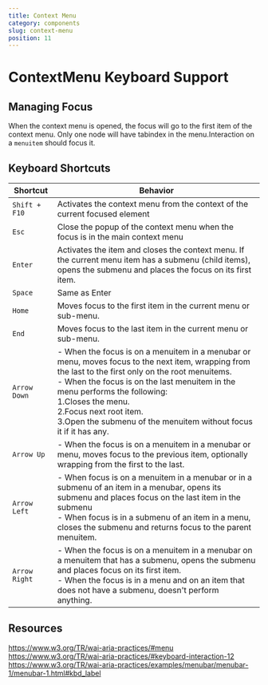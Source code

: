 ```yaml
---
title: Context Menu
category: components
slug: context-menu
position: 11
---
```

# ContextMenu Keyboard Support

## Managing Focus

When the context menu is opened, the focus will go to the first item of the context menu.
Only one node will have tabindex in the menu.Interaction on a `menuitem` should focus it.

## Keyboard Shortcuts
| Shortcut | Behavior |
|----------|----------|
| `Shift + F10` | Activates the context menu from the context of the current focused element |
| `Esc` | Close the popup of the context menu when the focus is in the main context menu |
| `Enter` | Activates the item and closes the context menu. If the current menu item has a submenu (child items), opens the submenu and places the focus on its first item. |
| `Space` | Same as Enter |
| `Home` | Moves focus to the first item in the current menu or sub-menu. |
| `End` | Moves focus to the last item in the current menu or sub-menu. |
| `Arrow Down` |- When the focus is on a menuitem in a menubar or menu, moves focus to the next item, wrapping from the last to the first only on the root menuitems. <br/> - When the focus is on the last menuitem in the menu performs the following: <br/> 1.Closes the menu. <br/> 2.Focus next root item. <br/> 3.Open the submenu of the menuitem without focus it if it has any.|
| `Arrow Up` | - When the focus is on a menuitem in a menubar or menu, moves focus to the previous item, optionally wrapping from the first to the last. |
| `Arrow Left` | - When focus is on a menuitem in a menubar or in a submenu of an item in a menubar, opens its submenu and places focus on the last item in the submenu <br/> - When focus is in a submenu of an item in a menu, closes the submenu and returns focus to the parent menuitem. |
| `Arrow Right` | - When the focus is on a menuitem in a menubar on a menuitem that has a submenu, opens the submenu and places focus on its first item. <br/> - When the focus is in a menu and on an item that does not have a submenu, doesn't perform anything.|


## Resources

https://www.w3.org/TR/wai-aria-practices/#menu
https://www.w3.org/TR/wai-aria-practices/#keyboard-interaction-12
https://www.w3.org/TR/wai-aria-practices/examples/menubar/menubar-1/menubar-1.html#kbd_label
